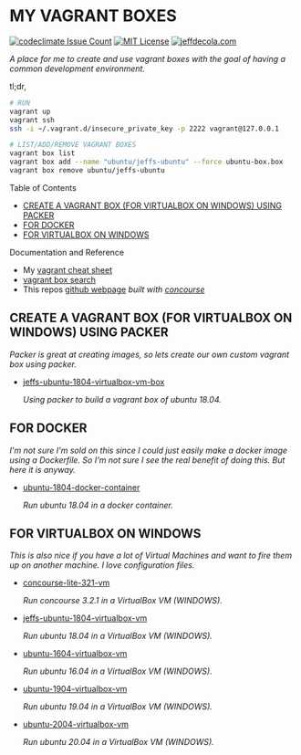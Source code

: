 # MY VAGRANT BOXES

[![codeclimate Issue Count](https://codeclimate.com/github/JeffDeCola/my-vagrant-boxes/badges/issue_count.svg)](https://codeclimate.com/github/JeffDeCola/my-vagrant-boxes/issues)
[![MIT License](http://img.shields.io/:license-mit-blue.svg)](http://jeffdecola.mit-license.org)
[![jeffdecola.com](https://img.shields.io/badge/website-jeffdecola.com-blue)](https://jeffdecola.com)

_A place for me to create and use vagrant boxes with
the goal of having a common development environment._

tl;dr,

```bash
# RUN
vagrant up
vagrant ssh
ssh -i ~/.vagrant.d/insecure_private_key -p 2222 vagrant@127.0.0.1

# LIST/ADD/REMOVE VAGRANT BOXES
vagrant box list
vagrant box add --name "ubuntu/jeffs-ubuntu" --force ubuntu-box.box
vagrant box remove ubuntu/jeffs-ubuntu
```

Table of Contents

* [CREATE A VAGRANT BOX (FOR VIRTUALBOX ON WINDOWS) USING PACKER](https://github.com/JeffDeCola/my-vagrant-boxes#create-a-vagrant-box-for-virtualbox-on-windows-using-packer)
* [FOR DOCKER](https://github.com/JeffDeCola/my-vagrant-boxes#for-docker)
* [FOR VIRTUALBOX ON WINDOWS](https://github.com/JeffDeCola/my-vagrant-boxes#for-virtualbox-on-windows)

Documentation and Reference

* My
  [vagrant cheat sheet](https://github.com/JeffDeCola/my-cheat-sheets/tree/master/software/development/development-environments/vagrant-cheat-sheet)
* [vagrant box search](https://app.vagrantup.com/boxes/search)
* This repos
  [github webpage](https://jeffdecola.github.io/my-vagrant-boxes/)
  _built with
  [concourse](https://github.com/JeffDeCola/my-vagrant-boxes/blob/master/ci-README.md)_

## CREATE A VAGRANT BOX (FOR VIRTUALBOX ON WINDOWS) USING PACKER

_Packer is great at creating images, so lets create our own
custom vagrant box using packer._

* [jeffs-ubuntu-1804-virtualbox-vm-box](https://github.com/JeffDeCola/my-vagrant-boxes/tree/master/create-vagrant-box-for-virtualbox-on-windows-using-packer/jeffs-ubuntu-1804-virtualbox-vm-box)

  _Using packer to build a vagrant box of ubuntu 18.04._

## FOR DOCKER

_I'm not sure I'm sold on this since I could just easily make a docker image
using a Dockerfile.  So I'm not sure I see the real benefit of doing this.
But here it is anyway._

* [ubuntu-1804-docker-container](https://github.com/JeffDeCola/my-vagrant-boxes/tree/master/for-docker/ubuntu-1804-docker-container)

  _Run ubuntu 18.04 in a docker container._

## FOR VIRTUALBOX ON WINDOWS

_This is also nice if you have a lot of Virtual Machines and want to fire them up
on another machine.  I love configuration files._

* [concourse-lite-321-vm](https://github.com/JeffDeCola/my-vagrant-boxes/tree/master/for-virtualbox-windows/concourse-lite-321-vm)

  _Run concourse 3.2.1 in a VirtualBox VM (WINDOWS)._

* [jeffs-ubuntu-1804-virtualbox-vm](https://github.com/JeffDeCola/my-vagrant-boxes/tree/master/for-virtualbox-windows/jeffs-ubuntu-1804-virtualbox-vm)

  _Run ubuntu 18.04 in a VirtualBox VM (WINDOWS)._

* [ubuntu-1604-virtualbox-vm](https://github.com/JeffDeCola/my-vagrant-boxes/tree/master/for-virtualbox-windows/ubuntu-1604-virtualbox-vm)

  _Run ubuntu 16.04 in a VirtualBox VM (WINDOWS)._

* [ubuntu-1904-virtualbox-vm](https://github.com/JeffDeCola/my-vagrant-boxes/tree/master/for-virtualbox-windows/ubuntu-1904-virtualbox-vm)

  _Run ubuntu 19.04 in a VirtualBox VM (WINDOWS)._

* [ubuntu-2004-virtualbox-vm](https://github.com/JeffDeCola/my-vagrant-boxes/tree/master/for-virtualbox-windows/ubuntu-2004-virtualbox-vm)

  _Run ubuntu 20.04 in a VirtualBox VM (WINDOWS)._
